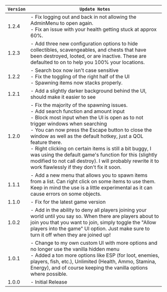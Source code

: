 | `Version` | `Update Notes`                                                                                                                                                                                                                                                                                                                                                                                                                                                                                                                      |
|-----------|-------------------------------------------------------------------------------------------------------------------------------------------------------------------------------------------------------------------------------------------------------------------------------------------------------------------------------------------------------------------------------------------------------------------------------------------------------------------------------------------------------------------------------------|
| 1.2.4     | - Fix logging out and back in not allowing the AdminMenu to open again.<br/> - Fix an issue with your health getting stuck at approx 60%.                                                                                                                                                                                                                                                                                                                                                                                           |
| 1.2.3     | - Add three new configuration options to hide collectibles, scavengeables, and chests that have been destroyed, looted, or are inactive. These are defaulted to on to help you 100% your locations.                                                                                                                                                                                                                                                                                                                                 |
| 1.2.2     | - Search box now isn't case sensitive<br/> - Fix the toggling of the right half of the UI<br/> - Spawning items now stacks properly.                                                                                                                                                                                                                                                                                                                                                                                                |
| 1.2.1     | - Add a slightly darker background behind the UI, should make it easier to see                                                                                                                                                                                                                                                                                                                                                                                                                                                      |
| 1.2.0     | - Fix the majority of the spawning issues.<br/> - Add search function and amount input<br/> - Block most input when the UI is open as to not trigger windows when searching<br/> - You can now press the Escape button to close the window as well as the default hotkey, just a QOL feature there.<br/> - Right clicking on certain items is still a bit buggy, I was using the default game's function for this (slightly modified to not call destroy). I will probably rewrite it to work flawlessly if they don't fix it soon. |
| 1.1.1     | - Add a new menu that allows you to spawn items from a list. Can right click on some items to use them. Keep in mind the use is a little experimental as it can cause errors on some objects.                                                                                                                                                                                                                                                                                                                                       |
| 1.1.0     | - Fix for the latest game version                                                                                                                                                                                                                                                                                                                                                                                                                                                                                                   |
| 1.0.2     | - Add in the ability to deny all players joining your world until you say so. When there are players about to join you that you want to join, simply toggle the "Allow players into the game" UI option. Just make sure to turn it off when they are joined up!                                                                                                                                                                                                                                                                     |
| 1.0.1     | - Change to my own custom UI with more options and no longer use the vanilla hidden menu<br/> - Added a ton more options like ESP (for loot, enemies, players, fish, etc.), Unlimited (Health, Ammo, Stamina, Energy), and of course keeping the vanilla options where possible.                                                                                                                                                                                                                                                    |
| 1.0.0     | - Initial Release                                                                                                                                                                                                                                                                                                                                                                                                                                                                                                                   |